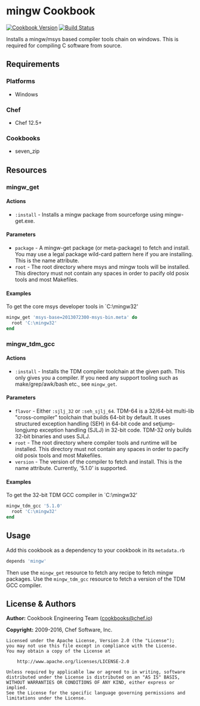 # mingw Cookbook

[![Cookbook Version](http://img.shields.io/cookbook/v/mingw.svg)][cookbook] [![Build Status](http://img.shields.io/travis/chef-cookbooks/mingw.svg)][travis]

Installs a mingw/msys based compiler tools chain on windows. This is required for compiling C software from source.

## Requirements

### Platforms

- Windows

### Chef

- Chef 12.5+

### Cookbooks

- seven_zip

## Resources

### mingw_get

#### Actions
- `:install` - Installs a mingw package from sourceforge using mingw-get.exe.

#### Parameters
- `package` - A mingw-get package (or meta-package) to fetch and install.
  You may use a legal package wild-card pattern here if you are installing.
  This is the name attribute.
- `root` - The root directory where msys and mingw tools will be installed.
  This directory must not contain any spaces in order to pacify old posix tools
  and most Makefiles.

#### Examples
To get the core msys developer tools in `C:\mingw32'

```ruby
mingw_get 'msys-base=2013072300-msys-bin.meta' do
  root 'C:\mingw32'
end
```

### mingw_tdm_gcc

#### Actions
- `:install` - Installs the TDM compiler toolchain at the given path.
  This only gives you a compiler. If you need any support tooling such as
  make/grep/awk/bash etc., see `mingw_get`.

#### Parameters
- `flavor` - Either `:sjlj_32` or `:seh_sjlj_64`. TDM-64 is a 32/64-bit multi-lib
  "cross-compiler" toolchain that builds 64-bit by default. It uses structured
  exception handling (SEH) in 64-bit code and setjump-longjump exception handling
  (SJLJ) in 32-bit code.  TDM-32 only builds 32-bit binaries and uses SJLJ.
- `root` - The root directory where compiler tools and runtime will be installed.
  This directory must not contain any spaces in order to pacify old posix tools
  and most Makefiles.
- `version` - The version of the compiler to fetch and install. This is the name
  attribute. Currently, '5.1.0' is supported.

#### Examples
To get the 32-bit TDM GCC compiler in `C:\mingw32'

```ruby
mingw_tdm_gcc '5.1.0'
  root 'C:\mingw32'
end
```

## Usage

Add this cookbook as a dependency to your cookbook in its `metadata.rb`

```ruby
depends 'mingw'
```

Then use the `mingw_get` resource to fetch any recipe to fetch mingw packages.
Use the `mingw_tdm_gcc` resource to fetch a version of the TDM GCC compiler.

## License & Authors

**Author:** Cookbook Engineering Team ([cookbooks@chef.io](mailto:cookbooks@chef.io))

**Copyright:** 2009-2016, Chef Software, Inc.

```
Licensed under the Apache License, Version 2.0 (the "License");
you may not use this file except in compliance with the License.
You may obtain a copy of the License at

    http://www.apache.org/licenses/LICENSE-2.0

Unless required by applicable law or agreed to in writing, software
distributed under the License is distributed on an "AS IS" BASIS,
WITHOUT WARRANTIES OR CONDITIONS OF ANY KIND, either express or implied.
See the License for the specific language governing permissions and
limitations under the License.
```

[cookbook]: https://supermarket.chef.io/cookbooks/mingw
[travis]: http://travis-ci.org/chef-cookbooks/mingw
